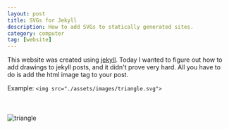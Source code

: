 ```yaml
---
layout: post
title: SVGs for Jekyll
description: How to add SVGs to statically generated sites.
category: computer
tag: [website]
---
```


This website was created using [jekyll](https://jekyllrb.com/). Today I wanted to figure out how to add drawings to jekyll posts, and it didn't prove very hard. All you have to do is add the html image tag to your post.

Example: `<img src="./assets/images/triangle.svg">`
<br>
<br>
<br>
<br>
![triangle](/assets/images/triangle.svg)